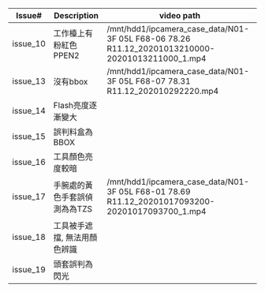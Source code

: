 Issue#    |  Description       |  video path
----------|--------------------|-------------------------------------------------------------------------------------------------
issue_10  |  工作檯上有粉紅色PPEN2     |  /mnt/hdd1/ipcamera_case_data/N01-3F 05L F68-06 78.26 R11.12_20201013210000-20201013211000_1.mp4
issue_13  |  沒有bbox            |  /mnt/hdd1/ipcamera_case_data/N01-3F 05L F68-07 78.31 R11.12_202010292220.mp4
issue_14  |  Flash亮度逐漸變大       |
issue_15  |  誤判料盒為BBOX         |
issue_16  |  工具顏色亮度較暗          |
issue_17  |  手腕處的黃色手套誤偵測為為TZS  |  /mnt/hdd1/ipcamera_case_data/N01-3F 05L F68-01 78.69 R11.12_20201017093200-20201017093700_1.mp4
issue_18  |  工具被手遮擋, 無法用顏色辨識   |
issue_19  |  頭套誤判為閃光           |